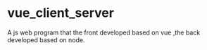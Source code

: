 # vue_client_server
A js web program that the front developed based on vue ,the back developed based on node.
